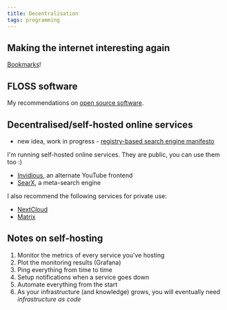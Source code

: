 ```yaml
---
title: Decentralisation
tags: programming
---
```


## Making the internet interesting again

[Bookmarks](/bookmarks)!

## FLOSS software

My recommendations on [open source software](/open-source-daily-guide).


## Decentralised/self-hosted online services

- new idea, work in progress - [registry-based search engine manifesto](/search-registry-manifesto) 

I'm running self-hosted online services. They are public, you can use them too :)

- [Invidious](https://invidious.baczek.me), an alternate YouTube frontend
- [SearX](https://searx.baczek.me), a meta-search engine


I also recommend the following services for private use:

- [NextCloud](https://nextcloud.com/)
- [Matrix](https://github.com/matrix-org/synapse/) 


## Notes on self-hosting

1. Monitor the metrics of every service you've hosting
2. Plot the monitoring results (Grafana)
3. Ping everything from time to time
4. Setup notifications when a service goes down
5. Automate everything from the start
6. As your infrastructure (and knowledge) grows, you will eventually need *infrastructure as code*
